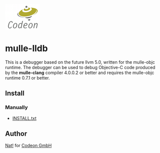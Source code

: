 [![Codeon Gmbh](CodeonLogo.png)](//www.codeon.de)

# mulle-lldb

This is a debugger based on the future llvm 5.0, written for the mulle-objc
runtime. The debugger can be used to debug Objective-C code produced by the
**mulle-clang** compiler 4.0.0.2 or better and requires the mulle-objc runtime
0.7.1 or better.


## Install

### Manually

* [INSTALL.txt](NSTALL.txt)


## Author

[Nat!](//www.mulle-kybernetik.com/weblog) for
[Codeon GmbH](//www.codeon.de)
